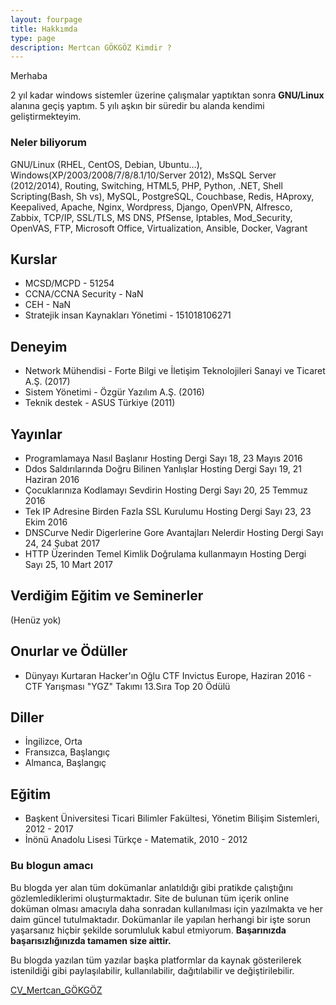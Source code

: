 ```yaml
---
layout: fourpage
title: Hakkımda
type: page
description: Mertcan GÖKGÖZ Kimdir ?
---
```


Merhaba

2 yıl kadar windows sistemler üzerine çalışmalar yaptıktan sonra **GNU/Linux** alanına geçiş yaptım. 5 yılı aşkın bir süredir bu alanda kendimi geliştirmekteyim.

### Neler biliyorum

GNU/Linux (RHEL, CentOS, Debian, Ubuntu…), Windows(XP/2003/2008/7/8/8.1/10/Server 2012), MsSQL Server (2012/2014), Routing, Switching, HTML5, PHP, Python, .NET, Shell Scripting(Bash, Sh vs), MySQL, PostgreSQL, Couchbase, Redis, HAproxy, Keepalived, Apache, Nginx, Wordpress, Django, OpenVPN, Alfresco, Zabbix, TCP/IP, SSL/TLS, MS DNS, PfSense, Iptables, Mod_Security, OpenVAS, FTP, Microsoft Office, Virtualization, Ansible, Docker, Vagrant


## Kurslar

- MCSD/MCPD - 51254
- CCNA/CCNA Security - NaN
- CEH - NaN
- Stratejik insan Kaynakları Yönetimi - 151018106271

## Deneyim

- Network Mühendisi - Forte Bilgi ve İletişim Teknolojileri Sanayi ve Ticaret A.Ş. (2017)
- Sistem Yönetimi - Özgür Yazılım A.Ş. (2016)
- Teknik destek - ASUS Türkiye (2011)

## Yayınlar

- Programlamaya Nasıl Başlanır Hosting Dergi Sayı 18, 23 Mayıs 2016
- Ddos Saldırılarında Doğru Bilinen Yanlışlar Hosting Dergi Sayı 19, 21 Haziran 2016
- Çocuklarınıza Kodlamayı Sevdirin Hosting Dergi Sayı 20, 25 Temmuz 2016
- Tek IP Adresine Birden Fazla SSL Kurulumu Hosting Dergi Sayı 23, 23 Ekim 2016
- DNSCurve Nedir Digerlerine Gore Avantajları Nelerdir Hosting Dergi Sayı 24, 24 Şubat 2017
- HTTP Üzerinden Temel Kimlik Doğrulama kullanmayın Hosting Dergi Sayı 25, 10 Mart 2017

## Verdiğim Eğitim ve Seminerler

(Henüz yok)

## Onurlar ve Ödüller

- Dünyayı Kurtaran Hacker'ın Oğlu CTF Invictus Europe, Haziran 2016 -  CTF Yarışması "YGZ" Takımı 13.Sıra Top 20 Ödülü

## Diller

- İngilizce, Orta
- Fransızca, Başlangıç
- Almanca, Başlangıç

## Eğitim

- Başkent Üniversitesi Ticari Bilimler Fakültesi, Yönetim Bilişim Sistemleri, 2012 - 2017
- İnönü Anadolu Lisesi Türkçe - Matematik, 2010 - 2012

### Bu blogun amacı

Bu blogda yer alan tüm dokümanlar anlatıldığı gibi pratikde çalıştığını gözlemlediklerimi oluşturmaktadır. Site de bulunan tüm içerik online doküman olması amacıyla daha sonradan kullanılması için yazılmakta ve her daim güncel tutulmaktadır. Dokümanlar ile yapılan herhangi bir işte sorun yaşarsanız hiçbir şekilde sorumluluk kabul etmiyorum. **Başarınızda başarısızlığınızda tamamen size aittir.**

Bu blogda yazılan tüm yazılar başka platformlar da kaynak gösterilerek istenildiği gibi paylaşılabilir, kullanılabilir, dağıtılabilir ve değiştirilebilir.

[CV_Mertcan_GÖKGÖZ](https://mertcangokgoz.com/CV_Mertcan_GOKGOZ_2017.pdf)
